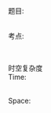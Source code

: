 题目:   
&emsp;&emsp;


考点:   
&emsp;&emsp;

```java

```
时空复杂度    
Time:    
&emsp;&emsp; 


Space:
&emsp;&emsp;


